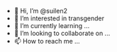 - 👋 Hi, I’m @suilen2
- 👀 I’m interested in transgender
- 🌱 I’m currently learning ...
- 💞️ I’m looking to collaborate on ...
- 📫 How to reach me ...

<!---
suilen2/suilen2 is a ✨ special ✨ repository because its `README.md` (this file) appears on your GitHub profile.
You can click the Preview link to take a look at your changes.
--->
